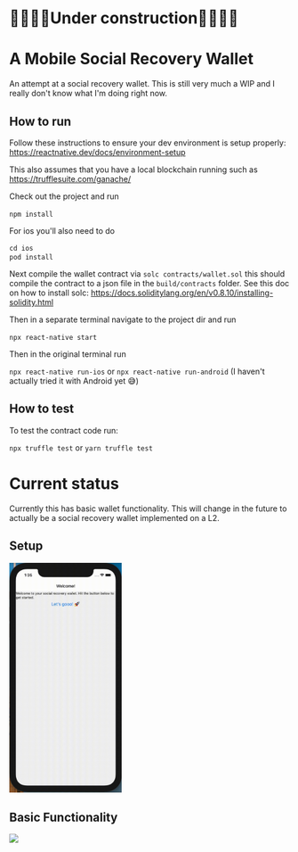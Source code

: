 # 🚧👷🏽‍♀️Under construction👷🏽‍♀️🚧

# A Mobile Social Recovery Wallet
An attempt at a social recovery wallet. This is still very much a WIP and I really don't know what I'm doing right now.

## How to run
Follow these instructions to ensure your dev environment is setup properly: https://reactnative.dev/docs/environment-setup

This also assumes that you have a local blockchain running such as https://trufflesuite.com/ganache/

Check out the project and run

 `npm install`

 For ios you'll also need to do

```
cd ios
pod install
```

Next compile the wallet contract via `solc contracts/wallet.sol` this should compile the contract to a json file in the `build/contracts` folder. See this doc on how to install solc: https://docs.soliditylang.org/en/v0.8.10/installing-solidity.html

Then in a separate terminal navigate to the project dir and run

`npx react-native start`

Then in the original terminal run

`npx react-native run-ios` or `npx react-native run-android` (I haven't actually tried it with Android yet 😅)

## How to test
To test the contract code run:

`npx truffle test` or `yarn truffle test`

# Current status
Currently this has basic wallet functionality. This will change in the future to actually be a social recovery wallet implemented on a L2.

## Setup
<img src="./demo/setup.gif" width="40%" height="40%"/>


## Basic Functionality
![](./demo/basic-function.gif)




